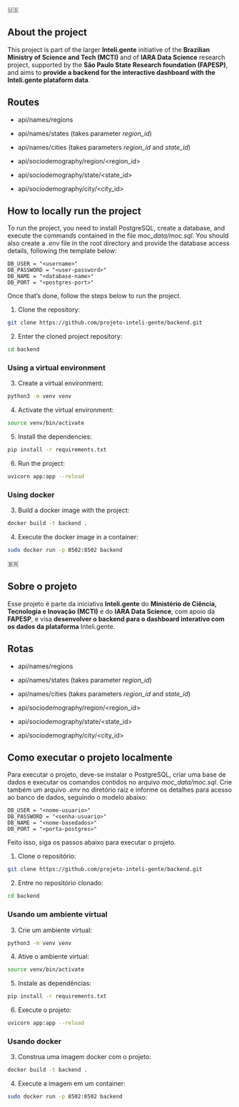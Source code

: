 :us:

## About the project

This project is part of the larger **Inteli.gente** initiative of the **Brazilian Ministry of Science and Tech (MCTI)** and of **IARA Data Science** research project, supported by the **São Paulo State Research foundation (FAPESP)**, and aims to **provide a backend for the interactive dashboard with the Inteli.gente plataform data**.

## Routes

* api/names/regions
* api/names/states (takes parameter _region_id_)
* api/names/cities (takes parameters _region_id_ and _state_id_)

* api/sociodemography/region/<region_id>
* api/sociodemography/state/<state_id>
* api/sociodemography/city/<city_id>


## How to locally run the project

To run the project, you need to install PostgreSQL, create a database, and execute the commands contained in the file _moc_data/moc.sql_. You should also create a _.env_ file in the root directory and provide the database access details, following the template below:

```
DB_USER = "<username>"
DB_PASSWORD = "<user-password>"
DB_NAME = "<database-name>"
DB_PORT = "<postgres-port>"
```
Once that’s done, follow the steps below to run the project.

1) Clone the repository:
```bash
git clone https://github.com/projeto-inteli-gente/backend.git
```

2) Enter the cloned project repository:
```bash
cd backend
```

### Using a virtual environment

3) Create a virtual environment:
```bash
python3 -m venv venv
```

4) Activate the virtual environment:
```bash
source venv/bin/activate
```

5) Install the dependencies:
```bash
pip install -r requirements.txt
```

6) Run the project:
```bash
uvicorn app:app --reload
```

### Using docker

3) Build a docker image with the project:
```bash
docker build -t backend .
```

4) Execute the docker image in a container:
```bash
sudo docker run -p 8502:8502 backend
```

:brazil:

## Sobre o projeto

Esse projeto é parte da iniciativa **Inteli.gente** do **Ministério de Ciência, Tecnologia e Inovação (MCTI)** e do **IARA Data Science**, com apoio da **FAPESP**, e visa **desenvolver o backend para o dashboard interativo com os dados da plataforma** Inteli.gente.

## Rotas

* api/names/regions
* api/names/states (takes parameter _region_id_)
* api/names/cities (takes parameters _region_id_ and _state_id_)

* api/sociodemography/region/<region_id>
* api/sociodemography/state/<state_id>
* api/sociodemography/city/<city_id>

## Como executar o projeto localmente

Para executar o projeto, deve-se instalar o PostgreSQL, criar uma base de dados e executar os comandos contidos no arquivo _moc_data/moc.sql_. Crie também um arquivo _.env_ no diretório raíz e informe os detalhes para acesso ao banco de dados, seguindo o modelo abaixo:

```
DB_USER = "<nome-usuario>"
DB_PASSWORD = "<senha-usuario>"
DB_NAME = "<nome-basedados>"
DB_PORT = "<porta-postgres>"
```

Feito isso, siga os passos abaixo para executar o projeto.

1) Clone o repositório:
```bash
git clone https://github.com/projeto-inteli-gente/backend.git
```

2) Entre no repositório clonado:
```bash
cd backend
```

### Usando um ambiente virtual

3) Crie um ambiente virtual:
```bash
python3 -m venv venv
```

4) Ative o ambiente virtual:
```bash
source venv/bin/activate
```

5) Instale as dependências:
```bash
pip install -r requirements.txt
```

6) Execute o projeto:
```bash
uvicorn app:app --reload
```

### Usando docker

3) Construa uma imagem docker com o projeto:
```bash
docker build -t backend .
```

4) Execute a imagem em um container:
```bash
sudo docker run -p 8502:8502 backend
```